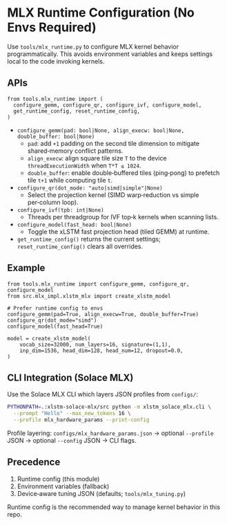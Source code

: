 # MLX Runtime Configuration (No Envs Required)

Use `tools/mlx_runtime.py` to configure MLX kernel behavior programmatically. This avoids environment variables and keeps settings local to the code invoking kernels.

## APIs

```
from tools.mlx_runtime import (
  configure_gemm, configure_qr, configure_ivf, configure_model,
  get_runtime_config, reset_runtime_config,
)
```

- `configure_gemm(pad: bool|None, align_execw: bool|None, double_buffer: bool|None)`
  - `pad`: add `+1` padding on the second tile dimension to mitigate shared‑memory conflict patterns.
  - `align_execw`: align square tile size `T` to the device `threadExecutionWidth` when `T*T ≤ 1024`.
  - `double_buffer`: enable double‑buffered tiles (ping‑pong) to prefetch tile `t+1` while computing tile `t`.
- `configure_qr(dot_mode: "auto|simd|simple"|None)`
  - Select the projection kernel (SIMD warp‑reduction vs simple per‑column loop).
- `configure_ivf(tpb: int|None)`
  - Threads per threadgroup for IVF top‑k kernels when scanning lists.
- `configure_model(fast_head: bool|None)`
  - Toggle the xLSTM fast projection head (tiled GEMM) at runtime.
- `get_runtime_config()` returns the current settings; `reset_runtime_config()` clears all overrides.

## Example

```
from tools.mlx_runtime import configure_gemm, configure_qr, configure_model
from src.mlx_impl.xlstm_mlx import create_xlstm_model

# Prefer runtime config to envs
configure_gemm(pad=True, align_execw=True, double_buffer=True)
configure_qr(dot_mode="simd")
configure_model(fast_head=True)

model = create_xlstm_model(
    vocab_size=32000, num_layers=16, signature=(1,1),
    inp_dim=1536, head_dim=128, head_num=12, dropout=0.0,
)
```

## CLI Integration (Solace MLX)

Use the Solace MLX CLI which layers JSON profiles from `configs/`:

```bash
PYTHONPATH=.:xlstm-solace-mlx/src python -m xlstm_solace_mlx.cli \
  --prompt "Hello" --max_new_tokens 16 \
  --profile mlx_hardware_params --print-config
```

Profile layering: `configs/mlx_hardware_params.json` → optional `--profile` JSON → optional `--config` JSON → CLI flags.

## Precedence

1. Runtime config (this module)
2. Environment variables (fallback)
3. Device‑aware tuning JSON (defaults; `tools/mlx_tuning.py`)

Runtime config is the recommended way to manage kernel behavior in this repo.
